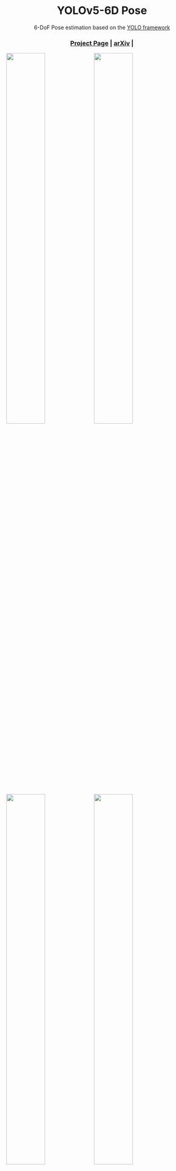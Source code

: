 

<div align="center">  

# YOLOv5-6D Pose
6-DoF Pose estimation based on the [YOLO framework](https://github.com/ultralytics/yolov5) 
</div>
<h3 align="center">
  <a href="">Project Page</a> |
  <a href="">arXiv</a> |
</h3>

<p float="left">
<img src="https://github.com/cviviers/YOLOv5-6D-Pose/blob/main/results/images/iron.gif" width=45% height=50%>
<img src="https://github.com/cviviers/YOLOv5-6D-Pose/blob/main/results/images/cat.gif" width=45% height=50%>
<img src="https://github.com/cviviers/YOLOv5-6D-Pose/blob/main/results/images/glue.gif" width=45% height=50%>
<img src="https://github.com/cviviers/YOLOv5-6D-Pose/blob/main/results/images/lamp.gif" width=45% height=50%>
</p>
<!--[teaser](results/images/architecture.png)-->

## TODO List <a name="todos"></a>
- [ ] Release code: code will be released upon paper acceptance.
- [ ] Release weights: will be released upon paper acceptance.
- [ ] Linemod occlusion results
- [ ] Release code & results for YOLOv8-6D pose

## Results and Pre-trained Models

## Quick Start
<details>
<summary>Setup</summary>


Clone repo and install [requirements.txt](https://github.com/cviviers/YOLOv5-6D-Pose/blob/master/requirements.txt) in a
[**Python>=3.8.0**](https://www.python.org/) environment, including
[**PyTorch>=1.7**](https://pytorch.org/get-started/locally/).

```bash
git clone https://github.com/cviviers/YOLOv5-6D-Pose.git  # clone
cd yolov5
pip install -r requirements.txt  # install
```

</details>
<details>
<summary>Inference</summary>
</details>
<details>
<summary>Training</summary>
</details>

## Citation <a name="citation"></a>

Please consider citing our paper if the project helps your research with the following BibTex:



## License <a name="license"></a>

All assets and code are under the [AGPL-3.0 License](./LICENSE) unless specified otherwise.
